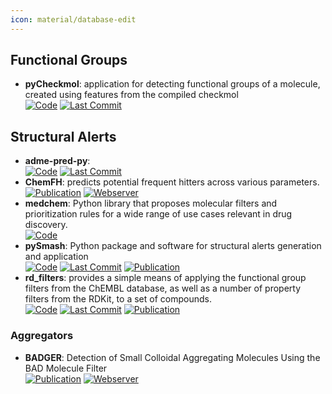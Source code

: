 ```yaml
---
icon: material/database-edit
---
```



## **Functional Groups**
- **pyCheckmol**: application for detecting functional groups of a molecule, created using features from the compiled checkmol  
		[![Code](https://img.shields.io/github/stars/jeffrichardchemistry/pyCheckmol?style=for-the-badge&logo=github)](https://github.com/jeffrichardchemistry/pyCheckmol) [![Last Commit](https://img.shields.io/github/last-commit/jeffrichardchemistry/pyCheckmol?style=for-the-badge&logo=github)](https://github.com/jeffrichardchemistry/pyCheckmol) 

## **Structural Alerts**
- **adme-pred-py**:   
		[![Code](https://img.shields.io/github/stars/ikmckenz/adme-pred-py?style=for-the-badge&logo=github)](https://github.com/ikmckenz/adme-pred-py) [![Last Commit](https://img.shields.io/github/last-commit/ikmckenz/adme-pred-py?style=for-the-badge&logo=github)](https://github.com/ikmckenz/adme-pred-py) 
- **ChemFH**: predicts potential frequent hitters across various parameters.  
	[![Publication](https://img.shields.io/badge/Publication-Citations:0-blue?style=for-the-badge&logo=bookstack)](https://doi.org/10.1093/nar/gkae424) [![Webserver](https://img.shields.io/badge/Webserver-offline-red?style=for-the-badge&logo=xamarin&logoColor=red)](https://chemfh.scbdd.com/) 
- **medchem**: Python library that proposes molecular filters and prioritization rules for a wide range of use cases relevant in drug discovery.  
	[![Code](https://img.shields.io/badge/Code-Repository-blue?style=for-the-badge)](https://medchem-docs.datamol.io/stable/) 
- **pySmash**: Python package and software for structural alerts generation and application  
		[![Code](https://img.shields.io/github/stars/kotori-y/pySmash?style=for-the-badge&logo=github)](https://github.com/kotori-y/pySmash) [![Last Commit](https://img.shields.io/github/last-commit/kotori-y/pySmash?style=for-the-badge&logo=github)](https://github.com/kotori-y/pySmash) [![Publication](https://img.shields.io/badge/Publication-Citations:10-blue?style=for-the-badge&logo=bookstack)](https://doi.org/10.1093/bib/bbab017) 
- **rd_filters**: provides a simple means of applying the functional group filters from the ChEMBL database, as well as a number of property filters from the RDKit, to a set of compounds.  
		[![Code](https://img.shields.io/github/stars/PatWalters/rd_filters?style=for-the-badge&logo=github)](https://github.com/PatWalters/rd_filters) [![Last Commit](https://img.shields.io/github/last-commit/PatWalters/rd_filters?style=for-the-badge&logo=github)](https://github.com/PatWalters/rd_filters) [![Publication](https://img.shields.io/badge/Publication-Citations:3026-blue?style=for-the-badge&logo=bookstack)](https://doi.org/10.1021/jm901137j) 
### **Aggregators**
- **BADGER**: Detection of Small Colloidal Aggregating Molecules Using the BAD Molecule Filter  
	[![Publication](https://img.shields.io/badge/Publication-Citations:0-blue?style=for-the-badge&logo=bookstack)](https://doi.org/10.1021/acs.jcim.4c00363) [![Webserver](https://img.shields.io/badge/Webserver-offline-red?style=for-the-badge&logo=xamarin&logoColor=red)](https://molmodlab-aau.com/Tools.html) 
